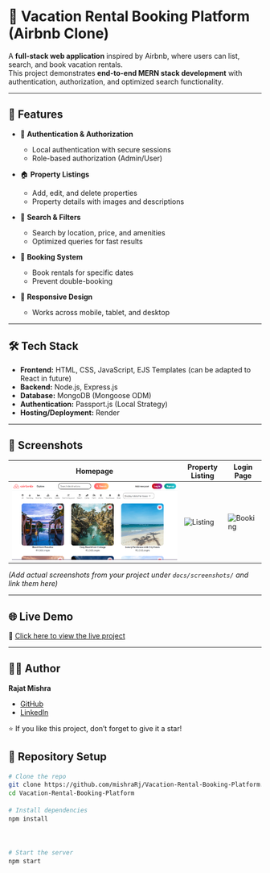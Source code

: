 # 🏡 Vacation Rental Booking Platform (Airbnb Clone)

A **full-stack web application** inspired by Airbnb, where users can list, search, and book vacation rentals.  
This project demonstrates **end-to-end MERN stack development** with authentication, authorization, and optimized search functionality.  

---

## 🚀 Features
- 🔐 **Authentication & Authorization**  
  - Local authentication with secure sessions  
  - Role-based authorization (Admin/User)  

- 🏠 **Property Listings**  
  - Add, edit, and delete properties  
  - Property details with images and descriptions  

- 🔎 **Search & Filters**  
  - Search by location, price, and amenities  
  - Optimized queries for fast results  

- 📅 **Booking System**  
  - Book rentals for specific dates  
  - Prevent double-booking  

- 📱 **Responsive Design**  
  - Works across mobile, tablet, and desktop  

---

## 🛠 Tech Stack
- **Frontend:** HTML, CSS, JavaScript, EJS Templates (can be adapted to React in future)  
- **Backend:** Node.js, Express.js  
- **Database:** MongoDB (Mongoose ODM)  
- **Authentication:** Passport.js (Local Strategy)  
- **Hosting/Deployment:** Render  

---

## 📸 Screenshots
| Homepage | Property Listing | Login Page |
|----------|------------------|--------------|
| ![Homepage](screenshots/home.png) | ![Listing](docs/screenshots/listing.png) | ![Booking](docs/screenshots/booking.png) |

*(Add actual screenshots from your project under `docs/screenshots/` and link them here)*  

---

## 🌐 Live Demo
🔗 [Click here to view the live project](https://airbnb-replica-b13p.onrender.com/listings)  

---
## 👨‍💻 Author
**Rajat Mishra**  
- [GitHub](https://github.com/mishraRj)  
- [LinkedIn](https://www.linkedin.com/in/mishrarj/)  

⭐ If you like this project, don’t forget to give it a star!

## 📂 Repository Setup

```bash
# Clone the repo
git clone https://github.com/mishraRj/Vacation-Rental-Booking-Platform.git
cd Vacation-Rental-Booking-Platform

# Install dependencies
npm install



# Start the server
npm start
